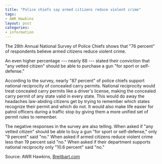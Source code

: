 ```yaml
---
title: "Police chiefs say armed citizens reduce violent crime"
tags:
- AWR Hawkins
layout: post
categories:
- information
---
```


The 28th Annual National Survey of Police Chiefs shows that "76 percent" of respondents believe armed citizens reduce violent crime.

An even higher percentage --- nearly 88 --- stated their conviction that "any vetted citizen" should be able to purchase a gun "for sport or self-defense."

According to the survey, nearly "87 percent" of police chiefs support national reciprocity of concealed carry permits. National reciprocity would treat concealed carry permits like a driver's license, making the concealed carry permit of any state valid in every state. This would do away the headaches law-abiding citizens get by trying to remember which states recognize their permit and which do not. It would also make life easier for patrol officers during a traffic stop by giving them a more unified set of permit rules to remember.

The negative responses in the survey are also telling. When asked if "any vetted citizen" should be able to buy a gun "for sport or self-defense," only "9 percent" said "no." When asked if armed citizens reduce violent crime less than 19 percent said "no." When asked if their department supports national reciprocity only "10.6 percent" said "no."

Source: AWR Hawkins, [Breitbart.com](https://www.breitbart.com/2nd-amendment/2016/07/15/survey-police-chiefs-76-percent-say-armed-citizens-help-cops-fight-crime/)
